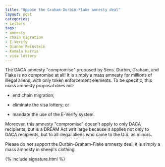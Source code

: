 ```yaml
---
title: "Oppose the Graham-Durbin-Flake amnesty deal"
layout: post
categories:
- Letters
tags:
- amnesty
- chain migration
- E-Verify
- Dianne Feinstein
- Kamala Harris
- visa lottery
---
```


The DACA amnesty "compromise" proposed by Sens. Durbin, Graham, and Flake is no compromise at all! It is simply a mass amnesty for millions of illegal aliens, with only token enforcement elements. To be specific, this mass amnesty proposal does not:

- end chain migration;

- eliminate the visa lottery; or

- mandate the use of the E-Verify system.

Moreover, this amnesty "compromise" doesn't apply to only DACA recipients, but is a DREAM Act writ large because it applies not only to DACA recipients, but to all illegal aliens who came to the U.S. as minors.

Please do not support the Durbin-Graham-Flake amnesty deal, it is simply a mass amnesty in sheep's clothing.

{% include signature.html %}

